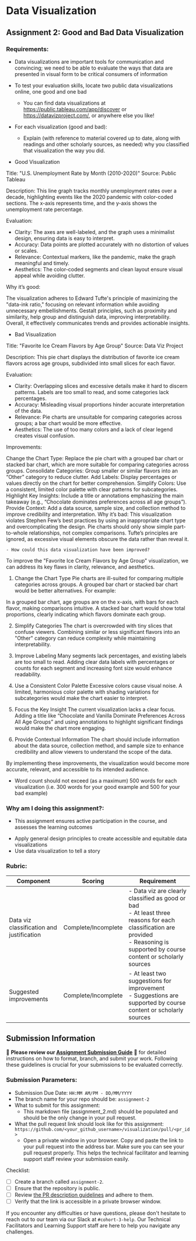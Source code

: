 # Data Visualization

## Assignment 2: Good and Bad Data Visualization

### Requirements:

- Data visualizations are important tools for communication and convincing; we need to be able to evaluate the ways that data are presented in visual form to be critical consumers of information 
- To test your evaluation skills, locate two public data visualizations online, one good and one bad  
    - You can find data visualizations at https://public.tableau.com/app/discover or https://datavizproject.com/, or anywhere else you like! 
- For each visualization (good and bad):  
    - Explain (with reference to material covered up to date, along with readings and other scholarly sources, as needed) why you classified that visualization the way you did.
    
- Good Visualization
  
Title: "U.S. Unemployment Rate by Month (2010-2020)"
Source: Public Tableau

Description:
This line graph tracks monthly unemployment rates over a decade, highlighting events like the 2020 pandemic with color-coded sections. The x-axis represents time, and the y-axis shows the unemployment rate percentage.

Evaluation:

- Clarity: The axes are well-labeled, and the graph uses a minimalist design, ensuring data is easy to interpret.
- Accuracy: Data points are plotted accurately with no distortion of values or scales.
- Relevance: Contextual markers, like the pandemic, make the graph meaningful and timely.
- Aesthetics: The color-coded segments and clean layout ensure visual appeal while avoiding clutter.
  
Why it’s good:

The visualization adheres to Edward Tufte's principle of maximizing the "data-ink ratio," focusing on relevant information while avoiding unnecessary embellishments. Gestalt principles, such as proximity and similarity, help group and distinguish data, improving interpretability. Overall, it effectively communicates trends and provides actionable insights.

- Bad Visualization
  
Title: "Favorite Ice Cream Flavors by Age Group"
Source: Data Viz Project

Description:
This pie chart displays the distribution of favorite ice cream flavors across age groups, subdivided into small slices for each flavor.

Evaluation:

- Clarity: Overlapping slices and excessive details make it hard to discern patterns. Labels are too small to read, and some categories lack percentages.
- Accuracy: Misleading visual proportions hinder accurate interpretation of the data.
- Relevance: Pie charts are unsuitable for comparing categories across groups; a bar chart would be more effective.
- Aesthetics: The use of too many colors and a lack of clear legend creates visual confusion.
  
Improvements:

Change the Chart Type: Replace the pie chart with a grouped bar chart or stacked bar chart, which are more suitable for comparing categories across groups.
Consolidate Categories: Group smaller or similar flavors into an “Other” category to reduce clutter.
Add Labels: Display percentages or values directly on the chart for better comprehension.
Simplify Colors: Use a consistent, limited color palette with clear patterns for subcategories.
Highlight Key Insights: Include a title or annotations emphasizing the main takeaway (e.g., “Chocolate dominates preferences across all age groups”).
Provide Context: Add a data source, sample size, and collection method to improve credibility and interpretation.
Why it’s bad:
This visualization violates Stephen Few’s best practices by using an inappropriate chart type and overcomplicating the design. Pie charts should only show simple part-to-whole relationships, not complex comparisons. Tufte’s principles are ignored, as excessive visual elements obscure the data rather than reveal it.

    - How could this data visualization have been improved?  
   
To improve the "Favorite Ice Cream Flavors by Age Group" visualization, we can address its key flaws in clarity, relevance, and aesthetics.

1. Change the Chart Type
Pie charts are ill-suited for comparing multiple categories across groups. A grouped bar chart or stacked bar chart would be better alternatives. For example:

In a grouped bar chart, age groups are on the x-axis, with bars for each flavor, making comparisons intuitive.
A stacked bar chart would show total proportions, clearly indicating which flavors dominate each group.

2. Simplify Categories
The chart is overcrowded with tiny slices that confuse viewers. Combining similar or less significant flavors into an "Other" category can reduce complexity while maintaining interpretability.

3. Improve Labeling
Many segments lack percentages, and existing labels are too small to read. Adding clear data labels with percentages or counts for each segment and increasing font size would enhance readability.

4. Use a Consistent Color Palette
Excessive colors cause visual noise. A limited, harmonious color palette with shading variations for subcategories would make the chart easier to interpret.

5. Focus the Key Insight
The current visualization lacks a clear focus. Adding a title like “Chocolate and Vanilla Dominate Preferences Across All Age Groups” and using annotations to highlight significant findings would make the chart more engaging.

6. Provide Contextual Information
The chart should include information about the data source, collection method, and sample size to enhance credibility and allow viewers to understand the scope of the data.

By implementing these improvements, the visualization would become more accurate, relevant, and accessible to its intended audience.












- Word count should not exceed (as a maximum) 500 words for each visualization (i.e. 
300 words for your good example and 500 for your bad example)

### Why am I doing this assignment?:

- This assignment ensures active participation in the course, and assesses the learning outcomes
* Apply general design principles to create accessible and equitable data visualizations
* Use data visualization to tell a story

### Rubric:

| Component               | Scoring   | Requirement                                                 |
|-------------------------|-----------|-------------------------------------------------------------|
| Data viz classification and justification | Complete/Incomplete | - Data viz are clearly classified as good or bad<br />- At least three reasons for each classification are provided<br />- Reasoning is supported by course content or scholarly sources |
| Suggested improvements  | Complete/Incomplete | - At least two suggestions for improvement<br />- Suggestions are supported by course content or scholarly sources |

## Submission Information

🚨 **Please review our [Assignment Submission Guide](https://github.com/UofT-DSI/onboarding/blob/main/onboarding_documents/submissions.md)** 🚨 for detailed instructions on how to format, branch, and submit your work. Following these guidelines is crucial for your submissions to be evaluated correctly.

### Submission Parameters:
* Submission Due Date: `HH:MM AM/PM - DD/MM/YYYY`
* The branch name for your repo should be: `assignment-2`
* What to submit for this assignment:
    * This markdown file (assignment_2.md) should be populated and should be the only change in your pull request.
* What the pull request link should look like for this assignment: `https://github.com/<your_github_username>/visualization/pull/<pr_id>`
    * Open a private window in your browser. Copy and paste the link to your pull request into the address bar. Make sure you can see your pull request properly. This helps the technical facilitator and learning support staff review your submission easily.

Checklist:
- [ ] Create a branch called `assignment-2`.
- [ ] Ensure that the repository is public.
- [ ] Review [the PR description guidelines](https://github.com/UofT-DSI/onboarding/blob/main/onboarding_documents/submissions.md#guidelines-for-pull-request-descriptions) and adhere to them.
- [ ] Verify that the link is accessible in a private browser window.

If you encounter any difficulties or have questions, please don't hesitate to reach out to our team via our Slack at `#cohort-3-help`. Our Technical Facilitators and Learning Support staff are here to help you navigate any challenges.
